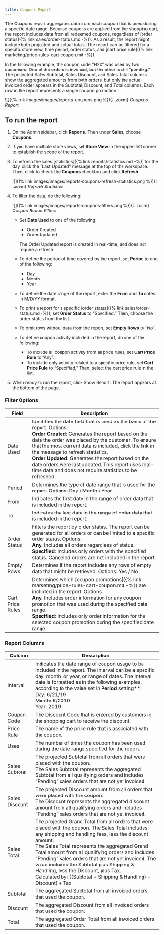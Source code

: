 ```yaml
---
title: Coupons Report
---
```


The Coupons report aggregates data from each coupon that is used during a specific date range. Because coupons are applied from the shopping cart, the report includes data from all redeemed coupons, regardless of [order status]({% link sales/order-status.md -%}). As a result, the report might include both projected and actual totals. The report can be filtered for a specific store view, time period, order status, and [cart price rule]({% link marketing/price-rules-cart-coupon.md -%}).

In the following example, the coupon code “H20” was used by two customers. One of the orders is invoiced, but the other is still “pending.” The projected Sales Subtotal, Sales Discount, and Sales Total columns show the aggregated amounts from both orders, but only the actual invoiced order appears in the Subtotal, Discount, and Total columns. Each row in the report represents a single coupon promotion.


![]({% link images/images/reports-coupons.png %}){: .zoom}
*Coupons Report*

## To run the report

1. On the Admin sidebar, click **Reports**. Then under **Sales**, choose **Coupons**.

1. If you have multiple store views, set **Store View** in the upper-left corner to establish the scope of the report.

1. To refresh the sales [statistics]({% link reports/statistics.md -%}) for the day, click the "Last Updated" message at the top of the workspace. Then, click to check the **Coupons** checkbox and click **Refresh**.

   ![]({% link images/images/reports-coupons-refresh-statistics.png %}){: .zoom}
   *Refresh Statistics*

1. To filter the data, do the following:

   ![]({% link images/images/reports-coupons-filters.png %}){: .zoom}
   *Coupon Report Filters*

    * Set **Date Used** to one of the following:

        * Order Created
        * Order Updated

        The Order Updated report is created in real-time, and does not require a refresh.

    * To define the period of time covered by the report, set **Period** to one of the following:

        * Day
        * Month
        * Year

    * To define the date range of the report, enter the **From** and **To** dates in M/D/YY format.

    * To print a report for a specific [order status]({% link sales/order-status.md -%}), set **Order Status** to “Specified.” Then, choose the order status from the list.

    * To omit rows without data from the report, set **Empty Rows** to “No".

    * To define coupon activity included in the report, do one of the following:

      * To include all coupon activity from all price rules, set **Cart Price Rule** to “Any”.
      * To include only activity related to a specific price rule, set **Cart Price Rule** to “Specified,” Then, select the cart price rule in the list.

1. When ready to run the report, click <span class="btn">Show Report</span>. The report appears at the bottom of the page.

### Filter Options

|Field|Description|
|--- |--- |
|Date Used |Identifies the date field that is used as the basis of the report. Options:<br/>**Order Created**: Generates the report based on the date the order was placed by the customer. To ensure that the most current data is included, click the link in the message to refresh statistics. <br/>**Order Updated**: Generates the report based on the date orders were last updated. This report uses real-time data and does not require statistics to be refreshed.|
|Period|Determines the type of date range that is used for the report. Options: Day / Month / Year|
|From|Indicates the first date in the range of order data that is included in the report.
|To|Indicates the last date in the range of order data that is included in the report.
|Order Status|Filters the report by order status. The report can be generated for all orders or can be limited to a specific order status. Options: <br/>**Any**: Includes all orders regardless of status. <br/>**Specified**: Includes only orders with the specified status. Canceled orders are not included in the report.|
|Empty Rows|Determines if the report includes any rows of empty data that might be retrieved. Options: Yes / No|
|Cart Price Rules|Determines which [coupon promotions]({% link marketing/price-rules-cart-coupon.md -%}) are included in the report. Options:<br/>**Any**: Includes order information for any coupon promotion that was used during the specified date range.<br/>**Specified**: Includes only order information for the selected coupon promotion during the specified date range.|

### Report Columns

|Column|Description|
|--- |--- |
|Interval|Indicates the date range of coupon usage to be included in the report. The interval can be a specific day, month, or year, or range of dates. The interval date is formatted as in the following examples, according to the value set in **Period** setting**:<br/>Day: 6/21/19<br/>Month: 6/2019<br/>Year: 2019|
|Coupon Code|The Discount Code that is entered by customers in the shopping cart to receive the discount.|
|Price Rule|The name of the price rule that is associated with the coupon.
|Uses|The number of times the coupon has been used during the date range specified for the report.|
|Sales Subtotal|The projected Subtotal from all orders that were placed with the coupon. <br/>The Sales Subtotal represents the aggregated Subtotal from all qualifying orders and includes “Pending” sales orders that are not yet invoiced.|
|Sales Discount|The projected Discount amount from all orders that were placed with the coupon. <br/>The Discount represents the aggregated discount amount from all qualifying orders and includes “Pending” sales orders that are not yet invoiced.| 
|Sales Total|The projected Grand Total from all orders that were placed with the coupon. The Sales Total includes any shipping and handling fees, less the discount amount. <br/>The Sales Total represents the aggregated Grand Total amount from all qualifying orders and includes   “Pending” sales orders that are not yet invoiced. The value includes the Subtotal plus Shipping & Handling, less the Discount, plus Tax. <br/> Calculated by: ((Subtotal + Shipping & Handling) - Discount) + Tax
|Subtotal|The aggregated Subtotal from all invoiced orders that used the coupon.|
|Discount|The aggregated Discount from all invoiced orders that used the coupon.|
|Total|The aggregated Order Total from all invoiced orders that used the coupon.|
